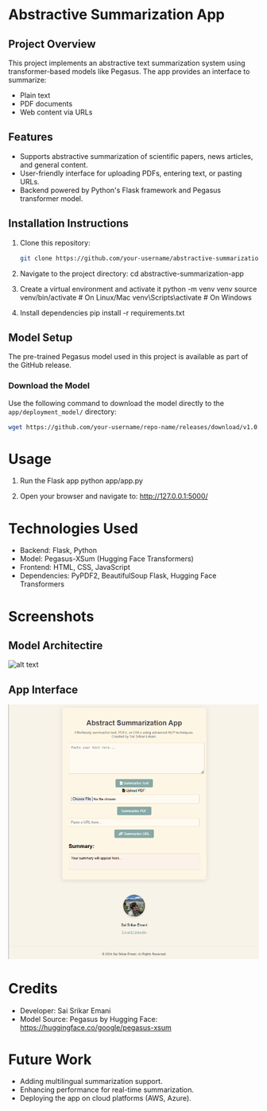# Abstractive Summarization App

## **Project Overview**
This project implements an abstractive text summarization system using transformer-based models like Pegasus. The app provides an interface to summarize:
- Plain text
- PDF documents
- Web content via URLs

## **Features**
- Supports abstractive summarization of scientific papers, news articles, and general content.
- User-friendly interface for uploading PDFs, entering text, or pasting URLs.
- Backend powered by Python's Flask framework and Pegasus transformer model.

## **Installation Instructions**
1. Clone this repository:
   ```bash
   git clone https://github.com/your-username/abstractive-summarization-app.git

2. Navigate to the project directory:
cd abstractive-summarization-app

3. Create a virtual environment and activate it 
python -m venv venv
source venv/bin/activate    # On Linux/Mac
venv\Scripts\activate       # On Windows

4. Install dependencies
pip install -r requirements.txt

## **Model Setup**
The pre-trained Pegasus model used in this project is available as part of the GitHub release. 

### **Download the Model**
Use the following command to download the model directly to the `app/deployment_model/` directory:
```bash
wget https://github.com/your-username/repo-name/releases/download/v1.0.0/model.safetensors -P app/deployment_model/
```

# Usage
1. Run the Flask app
python app/app.py

2. Open your browser and navigate to:
http://127.0.0.1:5000/



# Technologies Used
- Backend: Flask, Python
- Model: Pegasus-XSum (Hugging Face Transformers)
- Frontend: HTML, CSS, JavaScript
- Dependencies: PyPDF2, BeautifulSoup Flask, Hugging Face Transformers


# Screenshots

## Model Architectire
![alt text](app/image.png)

## App Interface
![alt text](app/image-1.png)


# Credits
- Developer: Sai Srikar Emani
- Model Source: Pegasus by Hugging Face: https://huggingface.co/google/pegasus-xsum


# Future Work
- Adding multilingual summarization support.
- Enhancing performance for real-time summarization.
- Deploying the app on cloud platforms (AWS, Azure).
